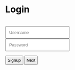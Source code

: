 <div style="padding: 200px;"></div>
<div class="page-header" style="padding: 350px height: 20%; border-radius: 50px;">

<!--Login Frontmatter-->
<h1 style="color: black;" id="L">Login</h1><br>
<input type="text" placeholder="Username" style="color: black; padding: 10px;"><br>
<input type="password" placeholder="Password" style="color: black; padding: 10px;"><br>
<p></p>
<button style="padding: 5px; color: black; flex: 50%" onclick="location.href='https://jakewarren2414.github.io/dolphins2/signup'">Signup</button>
<button style="padding: 5px; color: black; flex: 50%" onclick="location.href='https://jakewarren2414.github.io/dolphins2/#Title'">Next</button>
</div>
<div style="padding: 200px;"></div>